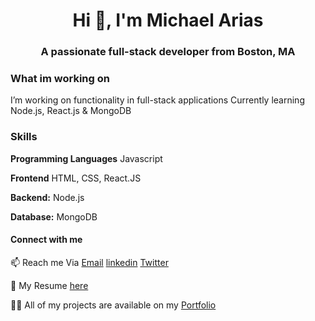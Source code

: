 <h1 align="center">Hi 👋, I'm Michael Arias</h1>
<h3 align="center">A passionate full-stack developer from Boston, MA</h3>

### What im working on
I’m working on functionality in full-stack applications
Currently learning Node.js, React.js & MongoDB

### Skills 

**Programming Languages** Javascript

**Frontend** HTML, CSS, React.JS

**Backend:** Node.js

**Database:** MongoDB

#### Connect with me
📫 Reach me Via [Email](mailto:Michaelariasdls@gmail.com)
[linkedin](https://www.linkedin.com/in/michael-arias-/)
[Twitter](https://twitter.com/Mike_a_Dev)


📄 My Resume [here](https://docs.google.com/document/d/1D6rLpin9fQtEPkAd8OpLxWWmhjyeGx-Y/edit)  

👨‍💻 All of my projects are available on my [Portfolio](https://michaelariasdls.github.io/hostedport/)
